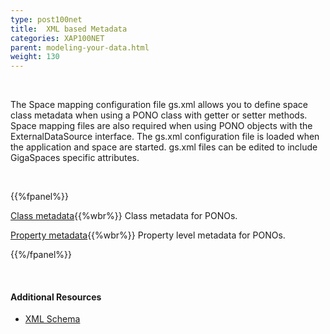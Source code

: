```yaml
---
type: post100net
title:  XML based Metadata
categories: XAP100NET
parent: modeling-your-data.html
weight: 130
---
```


<br>

The Space mapping configuration file gs.xml allows you to define space class metadata when using a PONO class with getter or setter methods. Space mapping files are also required when using PONO objects with the ExternalDataSource interface. The gs.xml configuration file is loaded when the application and space are started. gs.xml files can be edited to include GigaSpaces specific attributes.

<br>

{{%fpanel%}}

[Class metadata](./pono-xml-metadata-class.html){{%wbr%}}
Class metadata for PONOs.

[Property metadata](./pono-xml-metadata-attribute.html){{%wbr%}}
Property level metadata for PONOs.

{{%/fpanel%}}

<br>

#### Additional Resources

- [XML Schema](/api_documentation/xap-{{%currentversion%}}.html)


